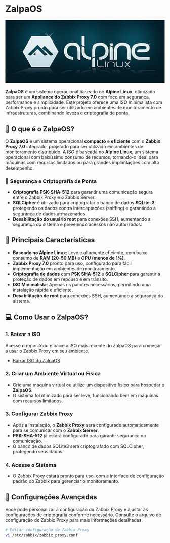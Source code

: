# ZalpaOS

![ZalpaOS](https://github.com/rsdenck/ZalpaOS/blob/main/icon/repo_alpine_linux.png)

**ZalpaOS** é um sistema operacional baseado no **Alpine Linux**, otimizado para ser um **Appliance do Zabbix Proxy 7.0** com foco em segurança, performance e simplicidade. Este projeto oferece uma ISO minimalista com Zabbix Proxy pronto para ser utilizado em ambientes de monitoramento de infraestruturas, combinando leveza e criptografia de ponta.

## 🚀 **O que é o ZalpaOS?**

O **ZalpaOS** é um sistema operacional **compacto** e **eficiente** com o **Zabbix Proxy 7.0** integrado, projetado para ser utilizado em ambientes de monitoramento distribuído. A ISO é baseada no **Alpine Linux**, um sistema operacional com baixíssimo consumo de recursos, tornando-o ideal para máquinas com recursos limitados ou para grandes implantações com alto desempenho.

### 🔐 **Segurança e Criptografia de Ponta**
- **Criptografia PSK-SHA-512** para garantir uma comunicação segura entre o Zabbix Proxy e o Zabbix Server.
- **SQLCipher** é utilizado para criptografar o banco de dados **SQLite-3**, protegendo os dados contra interceptações (sniffing) e garantindo a segurança de dados armazenados.
- **Desabilitação do usuário root** para conexões SSH, aumentando a segurança do sistema e prevenindo acessos não autorizados.

## 🌟 **Principais Características**
- **Baseado no Alpine Linux**: Leve e altamente eficiente, com baixo consumo de **RAM (20-50 MB)** e **CPU (menos de 1%)**.
- **Zabbix Proxy 7.0** pronto para uso, configurado para fácil implementação em ambientes de monitoramento.
- **Criptografia de dados** com **PSK SHA-512** e **SQLCipher** para garantir a proteção de dados em repouso e em trânsito.
- **ISO Minimalista**: Apenas os pacotes necessários, permitindo uma instalação rápida e eficiente.
- **Desabilitação de root** para conexões SSH, aumentando a segurança do sistema.

## 💻 **Como Usar o ZalpaOS?**

### **1. Baixar a ISO**
Acesse o repositório e baixe a ISO mais recente do ZalpaOS para começar a usar o Zabbix Proxy em seu ambiente.

- [Baixar ISO do ZalpaOS](https://github.com/rsdenck/ZalpaOS/releases)

### **2. Criar um Ambiente Virtual ou Física**
- Crie uma máquina virtual ou utilize um dispositivo físico para hospedar o **ZalpaOS**.
- O sistema foi otimizado para ser leve, funcionando bem em máquinas com recursos limitados.

### **3. Configurar Zabbix Proxy**
- Após a instalação, o **Zabbix Proxy** será configurado automaticamente para se comunicar com o **Zabbix Server**.
- **PSK-SHA-512** já estará configurado para garantir segurança na comunicação.
- O banco de dados SQLite3 será criptografado com SQLCipher, protegendo seus dados.

### **4. Acesse o Sistema**
- O Zabbix Proxy estará pronto para uso, com a interface de configuração padrão do Zabbix para gerenciar o monitoramento.

## 🔧 **Configurações Avançadas**
Você pode personalizar a configuração do Zabbix Proxy e ajustar as configurações de criptografia conforme necessário. Consulte o arquivo de configuração do Zabbix Proxy para mais informações detalhadas.

```bash
# Editar configuração do Zabbix Proxy
vi /etc/zabbix/zabbix_proxy.conf
